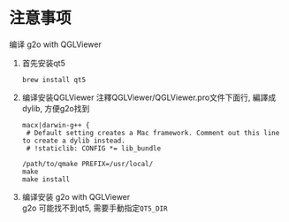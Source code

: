 # 注意事项

编译 g2o with QGLViewer

1. 首先安装qt5
   ```shell
   brew install qt5
   ```
2. 编译安装QGLViewer
   注釋QGLViewer/QGLViewer.pro文件下面行, 編譯成dylib, 方便g2o找到
   ```shell
   macx|darwin-g++ {
	# Default setting creates a Mac framework. Comment out this line to create a dylib instead.
	# !staticlib: CONFIG *= lib_bundle
   ```

   ```shell
   /path/to/qmake PREFIX=/usr/local/
   make
   make install
   ```
3. 编译安装 g2o with QGLViewer  
   g2o 可能找不到qt5, 需要手動指定`QT5_DIR`
